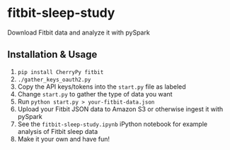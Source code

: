 # fitbit-sleep-study
Download Fitbit data and analyze it with pySpark

## Installation & Usage

1. `pip install CherryPy fitbit`
2. `./gather_keys_oauth2.py` 
3. Copy the API keys/tokens into the `start.py` file as labeled
4. Change `start.py` to gather the type of data you want
5. Run `python start.py > your-fitbit-data.json`
6. Upload your Fitbit JSON data to Amazon S3 or otherwise ingest it with pySpark
7. See the `fitbit-sleep-study.ipynb` iPython notebook for example analysis of Fitbit sleep data
8. Make it your own and have fun!
